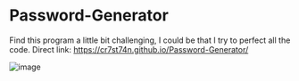 # Password-Generator

Find this program a little bit challenging, I could be that I try to perfect all the code. 
Direct link: https://cr7st74n.github.io/Password-Generator/

![image](https://user-images.githubusercontent.com/34308684/176123536-2ba5374a-5f38-4bdc-96fc-56fa49b73397.png)
